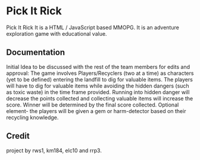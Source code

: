 Pick It Rick
======


Pick It Rick It is a HTML / JavaScript based MMOPG. It is an adventure exploration game with educational value.


Documentation
-------------
Initial Idea to be discussed with the rest of the team members for edits and approval: 
The game involves Players/Recyclers (two at a time) as characters (yet to be defined) entering the landfill to dig for valuable items. The players will have to dig for valuable items while avoiding the hidden dangers (such as toxic waste) in the time frame provided. Running into hidden danger will decrease the points collected and collecting valuable items will increase the score. Winner will be determined by the final score collected. Optional element- the players will be given a gem or harm-detector based on their recycling knowledge.  


Credit
------
project by rws1,  km184, elc10 and rrp3.



